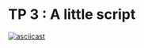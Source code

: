 # TP 3 : A little script

[![asciicast](https://asciinema.org/a/zAjOwISrOxtWDaCxRFApCgwDf.svg)](https://asciinema.org/a/zAjOwISrOxtWDaCxRFApCgwDf)

<script id="asciicast-zAjOwISrOxtWDaCxRFApCgwDf" src="https://asciinema.org/a/zAjOwISrOxtWDaCxRFApCgwDf.js" async></script>
